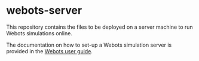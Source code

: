 # webots-server

This repository contains the files to be deployed on a server machine to run Webots simulations online.

The documentation on how to set-up a Webots simulation server is provided in the [Webots user guide](https://cyberbotics.com/doc/guide/web-simulation).
